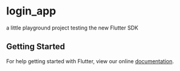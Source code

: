 # login_app

a little playground project testing the new Flutter SDK

## Getting Started

For help getting started with Flutter, view our online
[documentation](https://flutter.io/).
